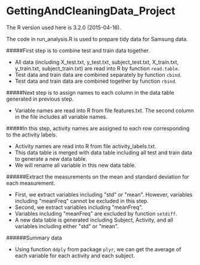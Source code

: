# GettingAndCleaningData_Project
The R version used here is 3.2.0 (2015-04-16). 

The code in run_analysis.R is used to prepare tidy data for Samsung data. 

#####First step is to combine test and train data together.
- All data (including X_test.txt, y_test.txt, subject_test.txt, X_train.txt, y_train.txt, subject_train.txt) are read into R by function ```read.table```.
- Test data and train data are combined separately by function ```cbind```.
- Test data and train data are combined together by function ```rbind```.

#####Next step is to assign names to each column in the data table generated in previous step.
- Variable names are read into R from file features.txt. The second column in the file includes all variable names.

#####In this step, activity names are assigned to each row corresponding to the activity labels.
- Activity names are read into R from file activity_labels.txt.
- This data table is merged with data table including all test and train data to generate a new data table.
- We will rename all variable in this new data table.

######Extract the measurements on the mean and standard deviation for each measurement.
- First, we extract variables including "std" or "mean". However, variables including "meanFreq" cannot be excluded in this step.
- Second, we extract variables including "meanFreq".
- Variables including "meanFreq" are excluded by function ```setdiff```.
- A new data table is generated including Subject, Activity, and all variables including either "std" or "mean".

######Summary data
- Using function ```ddply``` from package ```plyr```, we can get the average of each variable for each activity and each subject.
